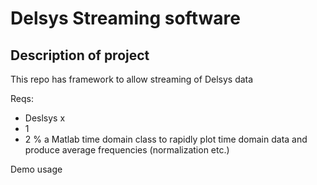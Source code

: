 Delsys Streaming software   
==========================

Description of project 
-------------

This repo has framework to allow streaming of Delsys data  

Reqs: 

* Deslsys x 
* 1 
* 2 
% a Matlab time domain class to rapidly plot time domain data and produce average frequencies (normalization etc.) 

Demo usage 